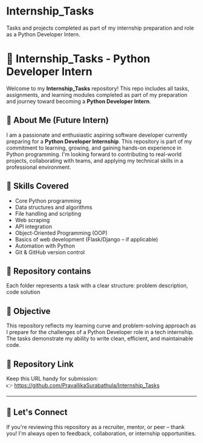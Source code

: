 # Internship_Tasks
Tasks and projects completed as part of my internship preparation and role as a Python Developer Intern.
# 🐍 Internship_Tasks - Python Developer Intern

Welcome to my **Internship_Tasks** repository! This repo includes all tasks, assignments, and learning modules completed as part of my preparation and journey toward becoming a **Python Developer Intern**.

## 🚀 About Me (Future Intern)

I am a passionate and enthusiastic aspiring software developer currently preparing for a **Python Developer Internship**. This repository is part of my commitment to learning, growing, and gaining hands-on experience in Python programming. I'm looking forward to contributing to real-world projects, collaborating with teams, and applying my technical skills in a professional environment.

## 🧠 Skills Covered

- Core Python programming
- Data structures and algorithms
- File handling and scripting
- Web scraping
- API integration
- Object-Oriented Programming (OOP)
- Basics of web development (Flask/Django – if applicable)
- Automation with Python
- Git & GitHub version control

## 📁 Repository contains

Each folder represents a task with a clear structure: problem description, code solution

## 📌 Objective

This repository reflects my learning curve and problem-solving approach as I prepare for the challenges of a Python Developer role in a tech internship. The tasks demonstrate my ability to write clean, efficient, and maintainable code.

## 🔗 Repository Link

Keep this URL handy for submission:  
👉 https://github.com/PravallikaSurabathula/Internship_Tasks

---

## 🤝 Let's Connect

If you're reviewing this repository as a recruiter, mentor, or peer – thank you! I'm always open to feedback, collaboration, or internship opportunities.

